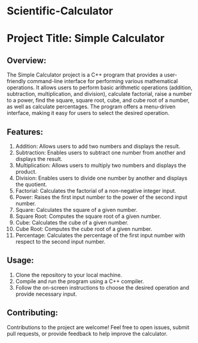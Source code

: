 # Scientific-Calculator
# Project Title: Simple Calculator

## Overview:

The Simple Calculator project is a C++ program that provides a user-friendly command-line interface for performing various mathematical operations. It allows users to perform basic arithmetic operations (addition, subtraction, multiplication, and division), calculate factorial, raise a number to a power, find the square, square root, cube, and cube root of a number, as well as calculate percentages. The program offers a menu-driven interface, making it easy for users to select the desired operation.<br>

## Features:

1. Addition: Allows users to add two numbers and displays the result.<br>
2. Subtraction: Enables users to subtract one number from another and displays the result.<br>
3. Multiplication: Allows users to multiply two numbers and displays the product.<br>
4. Division: Enables users to divide one number by another and displays the quotient.<br>
5. Factorial: Calculates the factorial of a non-negative integer input.<br>
6. Power: Raises the first input number to the power of the second input number.<br>
7. Square: Calculates the square of a given number.<br>
8. Square Root: Computes the square root of a given number.<br>
9. Cube: Calculates the cube of a given number.<br>
10. Cube Root: Computes the cube root of a given number.<br>
11. Percentage: Calculates the percentage of the first input number with respect to the second input number.<br>

## Usage:

1. Clone the repository to your local machine.<br>
2. Compile and run the program using a C++ compiler.<br>
3. Follow the on-screen instructions to choose the desired operation and provide necessary input.<br>

## Contributing:

Contributions to the project are welcome! Feel free to open issues, submit pull requests, or provide feedback to help improve the calculator.<br>

